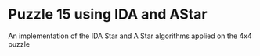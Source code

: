 # Puzzle 15 using IDA and AStar
 An implementation of the IDA Star and A Star algorithms applied on the 4x4 puzzle
